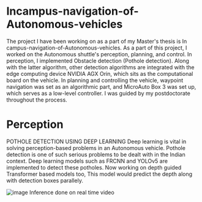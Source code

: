 # Incampus-navigation-of-Autonomous-vehicles

The project I have been working on as a part of my Master's thesis is In campus-navigation-of-Autonomous-vehicles. As a part of this project, I worked on the Autonomous shuttle's perception, planning, and control. In perception, I implemented Obstacle detection (Pothole detection). Along with the latter algorithm, other detection algorithms are integrated with the edge computing device NVIDIA AGX Orin, which sits as the computational board on the vehicle. In planning and controlling the vehicle, waypoint navigation was set as an algorithmic part, and MicroAuto Box 3 was set up, which serves as a low-level controller. I was guided by my postdoctorate throughout the process.


# Perception

POTHOLE DETECTION USING DEEP LEARNING
Deep learning is vital in solving perception-based problems in an Autonomous vehicle. Pothole detection is one of such serious problems to be dealt with in the Indian context. Deep learning models such as FRCNN and YOLOv5 are implemented to detect these potholes.
Now working on depth guided Transformer based models too, This model would predict the depth along with detection boxes parallely.

![image](https://user-images.githubusercontent.com/89637330/200289420-66fcf64d-38d8-4aec-9306-10b764494cd7.png)
Inference done on real time video


